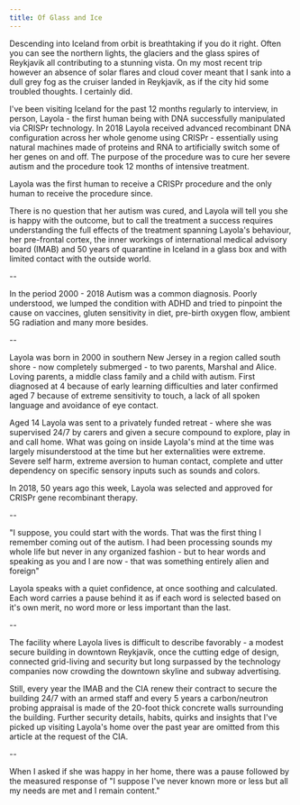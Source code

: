 ```yaml
---
title: Of Glass and Ice
---
```


Descending into Iceland from orbit is breathtaking if you do it right. Often you can see the northern lights, the glaciers and the glass spires of Reykjavik all contributing to a stunning vista. On my most recent trip however an absence of solar flares and cloud cover meant that I sank into a dull grey fog as the cruiser landed in Reykjavik, as if the city hid some troubled thoughts. I certainly did.

I've been visiting Iceland for the past 12 months regularly to interview, in person, Layola - the first human being with DNA successfully manipulated via CRISPr technology. In 2018 Layola received advanced recombinant DNA configuration across her whole genome using CRISPr - essentially using natural machines made of proteins and RNA to artificially switch some of her genes on and off. The purpose of the procedure was to cure her severe autism and the procedure took 12 months of intensive treatment.

Layola was the first human to receive a CRISPr procedure and the only human to receive the procedure since.

There is no question that her autism was cured, and Layola will tell you she is happy with the outcome, but to call the treatment a success requires understanding the full effects of the treatment spanning Layola's behaviour, her pre-frontal cortex, the inner workings of international medical advisory board (IMAB) and 50 years of quarantine in Iceland in a glass box and with limited contact with the outside world.

--

In the period 2000 - 2018 Autism was a common diagnosis. Poorly understood, we lumped the condition with ADHD and tried to pinpoint the cause on vaccines, gluten sensitivity in diet, pre-birth oxygen flow, ambient 5G radiation and many more besides.

--

Layola was born in 2000 in southern New Jersey in a region called south shore - now completely submerged - to two parents, Marshal and Alice. Loving parents, a middle class family and a child with autism. First diagnosed at 4 because of early learning difficulties and later confirmed aged 7 because of extreme sensitivity to touch, a lack of all spoken language and avoidance of eye contact.

Aged 14 Layola was sent to a privately funded retreat - where she was supervised 24/7 by carers and given a secure compound to explore, play in and call home. What was going on inside Layola's mind at the time was largely misunderstood at the time but her externalities were extreme. Severe self harm, extreme aversion to human contact, complete and utter dependency on specific sensory inputs such as sounds and colors.

In 2018, 50 years ago this week, Layola was selected and approved for CRISPr gene recombinant therapy.

--

"I suppose, you could start with the words. That was the first thing I remember coming out of the autism. I had been processing sounds my whole life but never in any organized fashion - but to hear words and speaking as you and I are now - that was something entirely alien and foreign"

Layola speaks with a quiet confidence, at once soothing and calculated. Each word carries a pause behind it as if each word is selected based on it's own merit, no word more or less important than the last.

--

The facility where Layola lives is difficult to describe favorably - a modest secure building in downtown Reykjavik, once the cutting edge of design, connected grid-living and security but long surpassed by the technology companies now crowding the downtown skyline and subway advertising.

Still, every year the IMAB and the CIA renew their contract to secure the building 24/7 with an armed staff and every 5 years a carbon/neutron probing appraisal is made of the 20-foot thick concrete walls surrounding the building. Further security details, habits, quirks and insights that I've picked up visiting Layola's home over the past year are omitted from this article at the request of the CIA.

--

When I asked if she was happy in her home, there was a pause followed by the measured response of "I suppose I've never known more or less but all my needs are met and I remain content."
